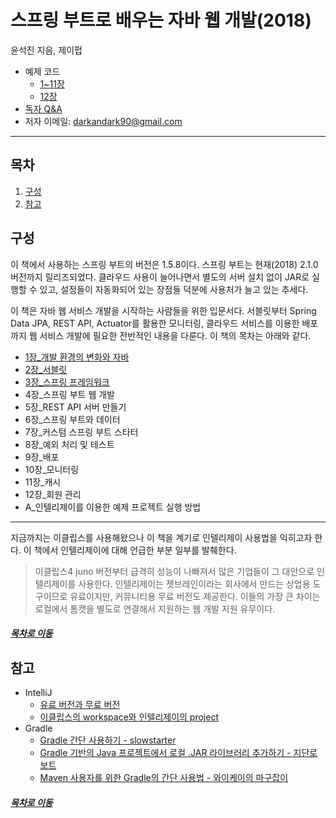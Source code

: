 스프링 부트로 배우는 자바 웹 개발(2018)
=====
윤석진 지음, 제이펍

* 예제 코드
	* [1~11장](https://github.com/thecodinglive/JPub-JavaWebService)
	* [12장](https://github.com/thecodinglive/memberApp)
* [독자 Q&A](https://github.com/thecodinglive/JPub-JavaWebService/issues)
* 저자 이메일: darkandark90@gmail.com
- - -
## 목차
1. [구성](#구성)
2. [참고](#참고)

## 구성
이 책에서 사용하는 스프링 부트의 버전은 1.5.8이다. 스프링 부트는 현재(2018) 2.1.0 버전까지 릴리즈되었다. 클라우드 사용이 늘어나면서 별도의 서버 설치 없이 JAR로 실행할 수 있고, 설정들이 자동화되어 있는 장점들 덕분에 사용처가 늘고 있는 추세다.

이 책은 자바 웹 서비스 개발을 시작하는 사람들을 위한 입문서다. 서블릿부터 Spring Data JPA, REST API, Actuator를 활용한 모니터링, 클라우드 서비스를 이용한 배포까지 웹 서비스 개발에 필요한 전반적인 내용을 다룬다. 이 책의 목차는 아래와 같다.

* [1장_개발 환경의 변화와 자바](ch_1.md)
* [2장_서블릿](ch_2.md)
* [3장_스프링 프레임워크](ch_3.md)
* 4장_스프링 부트 웹 개발
* 5장_REST API 서버 만들기
* 6장_스프링 부트와 데이터
* 7장_커스텀 스프링 부트 스타터
* 8장_예외 처리 및 테스트
* 9장_배포
* 10장_모니터링
* 11장_캐시
* 12장_회원 관리
* A_인텔리제이를 이용한 예제 프로젝트 실행 방법

- - -
지금까지는 이클립스를 사용해왔으나 이 책을 계기로 인텔리제이 사용법을 익히고자 한다. 이 책에서 인텔리제이에 대해 언급한 부분 일부를 발췌한다.

> 이클립스4 juno 버전부터 급격히 성능이 나빠져서 많은 기업들이 그 대안으로 인텔리제이를 사용한다. 인텔리제이는 젯브레인이라는 회사에서 만드는 상업용 도구이므로 유료이지만, 커뮤니티용 무료 버전도 제공한다. 이들의 가장 큰 차이는 로컬에서 톰캣을 별도로 연결해서 지원하는 웹 개발 지원 유무이다.

##### [목차로 이동](#목차)

## 참고
* IntelliJ
	* [유료 버전과 무료 버전](https://m.blog.naver.com/PostView.nhn?blogId=skyvvv624&logNo=220797584851&proxyReferer=https%3A%2F%2Fwww.google.com%2F)
	* [이클립스의 workspace와 인텔리제이의 project](https://jojoldu.tistory.com/334)
* Gradle
	* [Gradle 간단 사용하기 - slowstarter](https://joochang.tistory.com/80)
	* [Gradle 기반의 Java 프로젝트에서 로컬 .JAR 라이브러리 추가하기 - 지단로보트](https://jsonobject.tistory.com/222)
	* [Maven 사용자를 위한 Gradle의 간단 사용법 - 와이케이의 마구잡이](https://yookeun.github.io/java/2015/02/09/java-gradle/)

##### [목차로 이동](#목차)